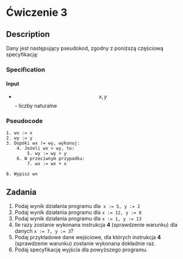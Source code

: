 # Ćwiczenie 3

## Description

Dany jest następujący pseudokod, zgodny z poniższą częściową specyfikacją:

### Specification

#### Input

* $$x, y$$ - liczby naturalne

### Pseudocode

```
1. wx := x
2. wy := y
3. Dopóki wx != wy, wykonuj:
    4. Jeżeli wx > wy, to: 
        5. wy := wy + y
    6. W przeciwnym przypadku:
        7. wx := wx + x
        
8. Wypisz wx
```

## Zadania

1. Podaj wynik działania programu dla` x := 5, y := 2`
2. Podaj wynik działania programu dla `x := 12, y := 8`
3. Podaj wynik działania programu dla `x := 1, y := 13`
4. Ile razy zostanie wykonana instrukcja **4** (sprawdzenie warunku) dla danych `x := 7, y := 3`?
5. Podaj przykładowe dane wejściowe, dla których instrukcja **4** (sprawdzenie warunku) zostanie wykonana dokładnie raz.
6. Podaj specyfikację wyjścia dla powyższego programu.
